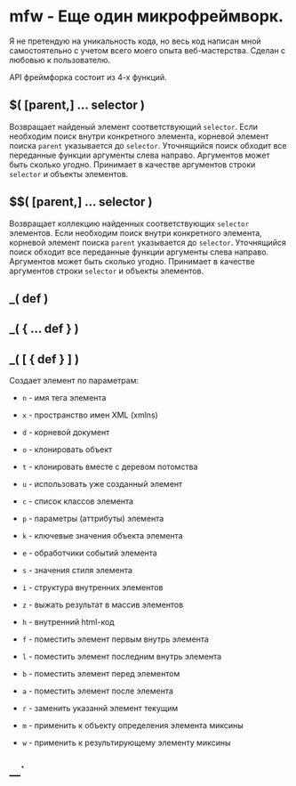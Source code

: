 # mfw - Еще один микрофреймворк.

Я не претендую на уникальность кода, но весь код написан мной самостоятельно с учетом всего моего опыта веб-мастерства. 
Сделан с любовью к пользователю.

API фреймфорка состоит из 4-х функций.

## $( [parent,] ... selector ) 

Возвращает найденый элемент соответствующий `selector`.
Если необходим поиск внутри конкретного элемента, корневой элемент поиска `parent` указывается до `selector`. Уточнящийся поиск обходит все переданные функции аргументы слева направо. Аргументов может быть сколько угодно. Принимает в качестве аргументов строки `selector` и объекты элементов.

## $$( [parent,] ... selector )

Возвращает коллекцию найденных соответствующих `selector` элементов.
Если необходим поиск внутри конкретного элемента, корневой элемент поиска `parent` указывается до `selector`. Уточнящийся поиск обходит все переданные функции аргументы слева направо. Аргументов может быть сколько угодно. Принимает в качестве аргументов строки `selector` и объекты элементов.

## _( def ) 
## _( { ... def } ) 
## _( [ { def } ] )

Создает элемент по параметрам:

  - `n` - имя тега элемента
  - `x` - пространство имен XML (xmlns)
  - `d` - корневой документ
  - `o` - клонировать объект
  - `t` - клонировать вместе с деревом потомства
  - `u` - использовать уже созданный элемент

- `c` - список классов элемента
- `p` - параметры (аттрибуты) элемента
- `k` - ключевые значения объекта элемента
- `e` - обработчики событий элемента
- `s` - значения стиля элемента

- `i` - структура внутренних элементов
- `z` - выжать результат в массив элементов
- `h` - внутренний html-код

- `f` - поместить элемент первым внутрь элемента
- `l` - поместить элемент последним внутрь элемента
- `b` - поместить элемент перед элементом
- `a` - поместить элемент после элемента
- `r` - заменить указаннй элемент текущим

- `m` - применить к объекту определения элемента миксины
- `w` - применить к результирующему элементу миксины

## __\` <template/> \`

Функция рендерит структуру из переданного кода html(xml) вместе с переданными элементами. 
